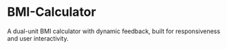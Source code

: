 # BMI-Calculator
A dual-unit BMI calculator with dynamic feedback, built for responsiveness and user interactivity.
